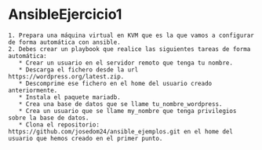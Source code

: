 # AnsibleEjercicio1

    1. Prepara una máquina virtual en KVM que es la que vamos a configurar de forma automática con ansible.
    2. Debes crear un playbook que realice las siguientes tareas de forma automática:
       * Crear un usuario en el servidor remoto que tenga tu nombre.
       * Descarga el fichero desde la url https://wordpress.org/latest.zip.
       * Descomprime ese fichero en el home del usuario creado anteriormente.
       * Instala el paquete mariadb.
       * Crea una base de datos que se llame tu_nombre_wordpress.
       * Crea un usuario que se llame my_nombre que tenga privilegios sobre la base de datos.
       * Clona el repositorio: https://github.com/josedom24/ansible_ejemplos.git en el home del usuario que hemos creado en el primer punto.
